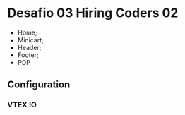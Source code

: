 # Desafio 03 Hiring Coders 02

- Home;
- Minicart;
- Header;
- Footer;
- PDP

## Configuration

### VTEX IO
